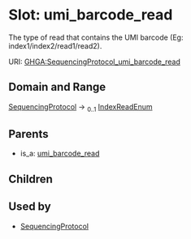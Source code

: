 
# Slot: umi_barcode_read


The type of read that contains the UMI barcode (Eg: index1/index2/read1/read2).

URI: [GHGA:SequencingProtocol_umi_barcode_read](https://w3id.org/GHGA/SequencingProtocol_umi_barcode_read)


## Domain and Range

[SequencingProtocol](SequencingProtocol.md) &#8594;  <sub>0..1</sub> [IndexReadEnum](IndexReadEnum.md)

## Parents

 *  is_a: [umi_barcode_read](umi_barcode_read.md)

## Children


## Used by

 * [SequencingProtocol](SequencingProtocol.md)
